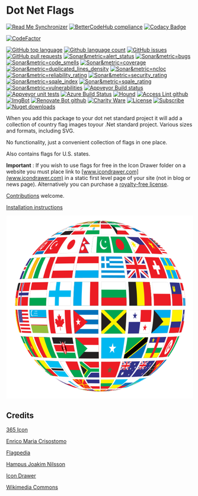 # Dot Net Flags

<!--BadgesSTART-->
<!-- Powered by https://github.com/GregTrevellick/ReadMeSynchronizer -->
[![Read Me Synchronizer](https://img.shields.io/badge/-powered%20by%20ReadMeSynchronizer-brightgreen.svg)](https://github.com/GregTrevellick/ReadMeSynchronizer)
[![BetterCodeHub compliance](https://bettercodehub.com/edge/badge/GregTrevellick/DotNetFlags?branch=master)](https://bettercodehub.com/results/GregTrevellick/DotNetFlags)
[![Codacy Badge](https://api.codacy.com/project/badge/Grade/f3d3a599955b479dbe14f032bdec1be8)](https://www.codacy.com/project/gtrevellick/DotNetFlags/dashboard?utm_source=github.com&amp;utm_medium=referral&amp;utm_content=GregTrevellick/DotNetFlags&amp;utm_campaign=Badge_Grade_Dashboard)
<!-- no md -->
[![CodeFactor](https://www.codefactor.io/repository/github/GregTrevellick/DotNetFlags/badge)](https://www.codefactor.io/repository/github/GregTrevellick/DotNetFlags)
<!-- no md -->
<!-- no md -->
[![GitHub top language](https://img.shields.io/github/languages/top/GregTrevellick/DotNetFlags.svg)](https://github.com/GregTrevellick/DotNetFlags)
[![Github language count](https://img.shields.io/github/languages/count/GregTrevellick/DotNetFlags.svg)](https://github.com/GregTrevellick/DotNetFlags)
[![GitHub issues](https://img.shields.io/github/issues-raw/GregTrevellick/DotNetFlags.svg)](https://github.com/GregTrevellick/DotNetFlags/issues)
[![GitHub pull requests](https://img.shields.io/github/issues-pr-raw/GregTrevellick/DotNetFlags.svg)](https://github.com/GregTrevellick/DotNetFlags/pulls)
[![Sonar&metric=alert_status](https://sonarcloud.io/api/project_badges/measure?project=GregTrevellick_DotNetFlags&metric=alert_status)](https://sonarcloud.io/dashboard?id=GregTrevellick_DotNetFlags)
[![Sonar&metric=bugs](https://sonarcloud.io/api/project_badges/measure?project=GregTrevellick_DotNetFlags&metric=bugs)](https://sonarcloud.io/component_measures?id=GregTrevellick_DotNetFlags&metric=bugs)
[![Sonar&metric=code_smells](https://sonarcloud.io/api/project_badges/measure?project=GregTrevellick_DotNetFlags&metric=code_smells)](https://sonarcloud.io/component_measures?id=GregTrevellick_DotNetFlags&metric=code_smells)
[![Sonar&metric=coverage](https://sonarcloud.io/api/project_badges/measure?project=GregTrevellick_DotNetFlags&metric=coverage)](https://sonarcloud.io/component_measures?id=GregTrevellick_DotNetFlags&metric=Coverage)
[![Sonar&metric=duplicated_lines_density](https://sonarcloud.io/api/project_badges/measure?project=GregTrevellick_DotNetFlags&metric=duplicated_lines_density)](https://sonarcloud.io/component_measures?id=GregTrevellick_DotNetFlags&metric=duplicated_lines)
[![Sonar&metric=ncloc](https://sonarcloud.io/api/project_badges/measure?project=GregTrevellick_DotNetFlags&metric=ncloc)](https://sonarcloud.io/component_measures?id=GregTrevellick_DotNetFlags&metric=ncloc)
[![Sonar&metric=reliability_rating](https://sonarcloud.io/api/project_badges/measure?project=GregTrevellick_DotNetFlags&metric=reliability_rating)](https://sonarcloud.io/component_measures?id=GregTrevellick_DotNetFlags&metric=reliability_rating)
[![Sonar&metric=security_rating](https://sonarcloud.io/api/project_badges/measure?project=GregTrevellick_DotNetFlags&metric=security_rating)](https://sonarcloud.io/component_measures?id=GregTrevellick_DotNetFlags&metric=security_rating)
[![Sonar&metric=sqale_index](https://sonarcloud.io/api/project_badges/measure?project=GregTrevellick_DotNetFlags&metric=sqale_index)](https://sonarcloud.io/component_measures?id=GregTrevellick_DotNetFlags&metric=sqale_index)
[![Sonar&metric=sqale_rating](https://sonarcloud.io/api/project_badges/measure?project=GregTrevellick_DotNetFlags&metric=sqale_rating)](https://sonarcloud.io/component_measures?id=GregTrevellick_DotNetFlags&metric=sqale_rating)
[![Sonar&metric=vulnerabilities](https://sonarcloud.io/api/project_badges/measure?project=GregTrevellick_DotNetFlags&metric=vulnerabilities)](https://sonarcloud.io/component_measures?id=GregTrevellick_DotNetFlags&metric=vulnerabilities)
[![Appveyor Build status](https://ci.appveyor.com/api/projects/status/0yqqgbviev6x1pe3?svg=true)](https://ci.appveyor.com/project/GregTrevellick/DotNetFlags)
[![Appveyor unit tests](https://img.shields.io/appveyor/tests/GregTrevellick/DotNetFlags.svg)](https://ci.appveyor.com/project/GregTrevellick/DotNetFlags/build/tests)
[![Azure Build Status](https://gregtrevellick.visualstudio.com/DotNetFlags/_apis/build/status/DotNetFlags)](https://gregtrevellick.visualstudio.com/DotNetFlags/_build/latest?definitionId=1)
[![Hound](https://img.shields.io/badge/hound_ci-checked-brightgreen.svg)](https://houndci.com/)
[![Access Lint github](https://img.shields.io/badge/a11y-checked-brightgreen.svg)](https://www.accesslint.com)
[![ImgBot](https://img.shields.io/badge/images-optimized-brightgreen.svg)](https://imgbot.net/)
[![Renovate Bot github](https://img.shields.io/badge/renovatebot-checked-brightgreen.svg)](https://renovatebot.com/)
[![Charity Ware](https://img.shields.io/badge/charity%20ware-thank%20you-brightgreen.svg)](https://github.com/GregTrevellick/MiscellaneousArtefacts/wiki/Charity-Ware)
[![License](https://img.shields.io/github/license/gittools/gitlink.svg)](/LICENSE.txt)
[![Subscribe](https://img.shields.io/badge/subscribe%20to%20receive%20notificatons-grey.svg)](https://github.com/GregTrevellick/DotNetFlags/subscription)
[![Nuget downloads](https://img.shields.io/nuget/dt/DotNetFlags.svg)](https://www.nuget.org/packages/DotNetFlags/)

<!--BadgesEND-->





















When you add this package to your dot net standard project it will add a collection of country flag images toyour .Net standard project. Various sizes and formats, including SVG.

No functionality, just a convenient collection of flags in one place.

Also contains flags for U.S. states.

**Important** : If you wish to use flags for free in the Icon Drawer folder on a website you must place link to [www.icondrawer.com](www.icondrawer.com) in a static first level page of your site (not in blog or news page). Alternatively you can purchase a [royalty-free license](http://www.icondrawer.com/buy.php#license).

[Contributions](https://github.com/GregTrevellick/DotNetFlags/pulls) welcome.

[Installation instructions](https://www.nuget.org/packages/DotNetFlags/)

![](GDJ-World-Flags-Globe.svg.png)

## Credits

[365 Icon](http://365icon.com/icon-styles/ethnic/classic2/)

[Enrico Maria Crisostomo](https://github.com/emcrisostomo/flags)

[Flagpedia](http://flagpedia.net/download)

[Hampus Joakim Nilsson](https://github.com/hjnilsson/country-flags)

[Icon Drawer](http://www.icondrawer.com/free.php)

[Wikimedia Commons](https://commons.wikimedia.org/wiki/File:GDJ-World-Flags-Globe.svg)
